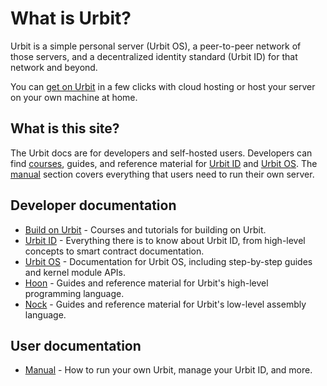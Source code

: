 # What is Urbit?

Urbit is a simple personal server (Urbit OS), a peer-to-peer network of those servers, and a decentralized identity standard (Urbit ID) for that network and beyond.

You can [get on Urbit](get-on-urbit.md) in a few clicks with cloud hosting or host your server on your own machine at home.

## What is this site?

The Urbit docs are for developers and self-hosted users. Developers can find [courses](./build-on-urbit/environment.md), guides, and reference material for [Urbit ID](urbit-id/what-is-urbit-id.md) and [Urbit OS](urbit-os/what-is-urbit-os.md). The [manual](./user-manual/README.md) section covers everything that users need to run their own server.

## Developer documentation

* [Build on Urbit](./build-on-urbit/environment.md) - Courses and tutorials for building on Urbit.
* [Urbit ID](./urbit-id/what-is-urbit-id.md) - Everything there is to know about Urbit ID, from high-level concepts to smart contract documentation.
* [Urbit OS](./urbit-id/what-is-urbit-id.md) - Documentation for Urbit OS, including step-by-step guides and kernel module APIs.
* [Hoon](./hoon/why-hoon.md) - Guides and reference material for Urbit's high-level programming language.
* [Nock](./nock/what-is-nock.md) - Guides and reference material for Urbit's low-level assembly language.

## User documentation

* [Manual](./user-manual/README.md) - How to run your own Urbit, manage your Urbit ID, and more.
